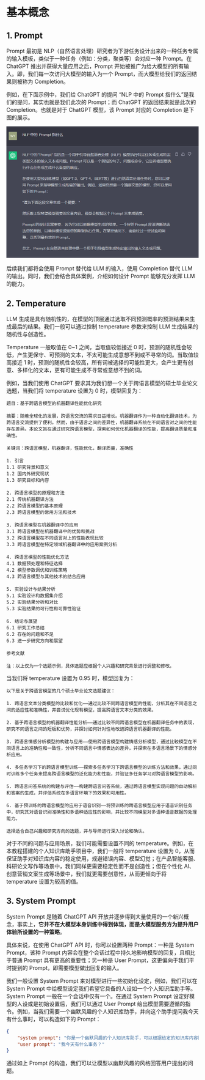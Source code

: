 # 基本概念

## 1. Prompt

Prompt 最初是 NLP（自然语言处理）研究者为下游任务设计出来的一种任务专属的输入模板，类似于一种任务（例如：分类，聚类等）会对应一种 Prompt。在 ChatGPT 推出并获得大量应用之后，Prompt 开始被推广为给大模型的所有输入。即，我们每一次访问大模型的输入为一个 Prompt，而大模型给我们的返回结果则被称为 Completion。

例如，在下面示例中，我们给 ChatGPT 的提问 “NLP 中的 Prompt 指什么”是我们的提问，其实也就是我们此次的 Prompt；而 ChatGPT 的返回结果就是此次的 Completion。也就是对于 ChatGPT 模型，该 Prompt 对应的 Completion 是下图的展示。

![ChatGPT Prompt Examples](../figures/C2-1-prompt_example.png)

后续我们都将会使用 Prompt 替代给 LLM 的输入，使用 Completion 替代 LLM 的输出。同时，我们会结合具体案例，介绍如何设计 Prompt 能够充分发挥 LLM 的能力。

## 2. Temperature

LLM 生成是具有随机性的，在模型的顶层通过选取不同预测概率的预测结果来生成最后的结果。我们一般可以通过控制 temperature 参数来控制 LLM 生成结果的随机性与创造性。

Temperature 一般取值在 0~1 之间，当取值较低接近 0 时，预测的随机性会较低，产生更保守、可预测的文本，不太可能生成意想不到或不寻常的词。当取值较高接近 1 时，预测的随机性会较高，所有词被选择的可能性更大，会产生更有创意、多样化的文本，更有可能生成不寻常或意想不到的词。

例如，当我们使用 ChatGPT 要求其为我们想一个关于跨语言模型的硕士毕业论文选题，当我们将 temperature 设置为 0 时，模型回复为：

    题目：基于跨语言模型的机器翻译性能优化研究

    摘要：随着全球化的发展，跨语言交流的需求日益增长。机器翻译作为一种自动化翻译技术，为跨语言交流提供了便利。然而，由于语言之间的差异性，机器翻译系统在不同语言对之间的性能存在差异。本论文旨在通过研究跨语言模型，探索如何优化机器翻译的性能，提高翻译质量和准确性。

    关键词：跨语言模型，机器翻译，性能优化，翻译质量，准确性

    1. 引言
    1.1 研究背景和意义
    1.2 国内外研究现状
    1.3 研究目标和内容

    2. 跨语言模型的原理和方法
    2.1 传统机器翻译方法
    2.2 跨语言模型的基本原理
    2.3 跨语言模型的常用方法和技术

    3. 跨语言模型在机器翻译中的应用
    3.1 跨语言模型在机器翻译中的优势和挑战
    3.2 跨语言模型在不同语言对上的性能表现比较
    3.3 跨语言模型在特定领域机器翻译中的应用案例分析

    4. 跨语言模型的性能优化方法
    4.1 数据预处理和特征选择
    4.2 模型参数调优和训练策略
    4.3 跨语言模型与其他技术的结合应用

    5. 实验设计与结果分析
    5.1 实验设计和数据集介绍
    5.2 实验结果分析和对比
    5.3 实验结果的可行性和可靠性验证

    6. 结论与展望
    6.1 研究工作总结
    6.2 存在的问题和不足
    6.3 进一步研究方向和展望

    参考文献

    注：以上仅为一个选题示例，具体选题应根据个人兴趣和研究背景进行调整和修改。

当我们将 temperature 设置为 0.95 时，模型回复为：

    以下是关于跨语言模型的几个硕士毕业论文选题建议：

    1. 跨语言文本分类模型的比较和优化——通过比较不同跨语言模型的性能，分析其在不同语言之间的适应性和准确性，并尝试优化现有模型，提高跨语言文本分类的效果。

    2. 基于跨语言模型的机器翻译性能分析——通过比较不同跨语言模型在机器翻译任务中的表现，研究不同语言之间的短板和优势，并探讨如何针对性地改进跨语言机器翻译的性能。

    3. 跨语言情感分析模型的构建与应用——使用跨语言模型构建情感分析模型，通过比较模型在不同语言上的准确性和一致性，分析不同语言中情感表达的差异，并探索在多语言场景下的情感分析应用。

    4. 多任务学习下的跨语言模型训练——探索多任务学习下跨语言模型的训练方法和效果，通过同时训练多个任务来提高跨语言模型的泛化能力和性能，并验证多任务学习对跨语言模型的影响。

    5. 跨语言问答系统的构建与评估——构建跨语言问答系统，通过跨语言模型实现问题的自动解析和答案的生成，并评估系统在多语言环境下的效果和可用性。

    6. 基于预训练的跨语言模型的应用于语音识别——将预训练的跨语言模型应用于语音识别任务中，研究其对语音识别准确性和多语种适应性的影响，并比较不同模型对多语种语音数据的处理能力。

    选择适合自己兴趣和研究方向的选题，并与导师进行深入讨论和确认。

对于不同的问题与应用场景，我们可能需要设置不同的 temperature。例如，在本教程搭建的个人知识库助手项目中，我们一般将 temperature 设置为 0，从而保证助手对知识库内容的稳定使用，规避错误内容、模型幻觉；在产品智能客服、科研论文写作等场景中，我们同样更需要稳定性而不是创造性；但在个性化 AI、创意营销文案生成等场景中，我们就更需要创意性，从而更倾向于将 temperature 设置为较高的值。

## 3. System Prompt

System Prompt 是随着 ChatGPT API 开放并逐步得到大量使用的一个新兴概念，事实上，**它并不在大模型本身训练中得到体现，而是大模型服务方为提升用户体验所设置的一种策略**。

具体来说，在使用 ChatGPT API 时，你可以设置两种 Prompt：一种是 System Prompt，该种 Prompt 内容会在整个会话过程中持久地影响模型的回复，且相比于普通 Prompt 具有更高的重要性；另一种是 User Prompt，这更偏向于我们平时提到的 Prompt，即需要模型做出回复的输入。

我们一般设置 System Prompt 来对模型进行一些初始化设定，例如，我们可以在 System Prompt 中给模型设定我们希望它具备的人设如一个个人知识库助手等。System Prompt 一般在一个会话中仅有一个。在通过 System Prompt 设定好模型的人设或是初始设置后，我们可以通过 User Prompt 给出模型需要遵循的指令。例如，当我们需要一个幽默风趣的个人知识库助手，并向这个助手提问我今天有什么事时，可以构造如下的 Prompt：

```json
{
    "system prompt": "你是一个幽默风趣的个人知识库助手，可以根据给定的知识库内容回答用户的提问，注意，你的回答风格应是幽默风趣的",
    "user prompt": "我今天有什么事务？"
}
```

通过如上 Prompt 的构造，我们可以让模型以幽默风趣的风格回答用户提出的问题。
